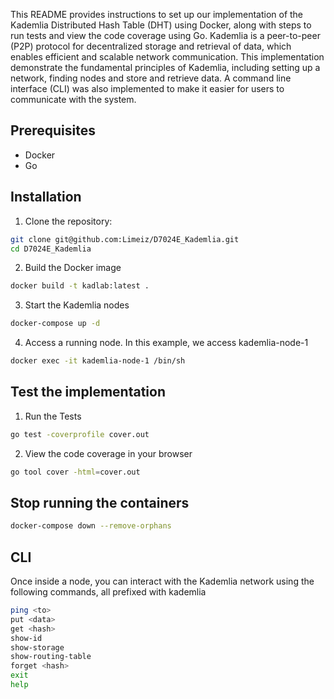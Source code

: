 This README provides instructions to set up our implementation of the Kademlia Distributed Hash Table (DHT) using Docker, along with steps to run tests and view the code coverage using Go.
Kademlia is a peer-to-peer (P2P) protocol for decentralized storage and retrieval of data, which enables efficient and scalable network communication. This implementation demonstrate the fundamental principles of Kademlia, including setting up a network, finding nodes and store and retrieve data. A command line interface (CLI) was also implemented to make it easier for users to communicate with the system.

## Prerequisites
* Docker
* Go
 
## Installation

1. Clone the repository:
```bash
git clone git@github.com:Limeiz/D7024E_Kademlia.git
cd D7024E_Kademlia
```
2. Build the Docker image
```bash
docker build -t kadlab:latest .
```
3. Start the Kademlia nodes
```bash
docker-compose up -d
```
4. Access a running node. In this example, we access kademlia-node-1
```bash
docker exec -it kademlia-node-1 /bin/sh
```

## Test the implementation
1. Run the Tests
```bash
go test -coverprofile cover.out
```
2. View the code coverage in your browser
```bash
go tool cover -html=cover.out
```

## Stop running the containers
```bash
docker-compose down --remove-orphans 
```

## CLI
Once inside a node, you can interact with the Kademlia network using the following commands, all prefixed with kademlia
```bash
ping <to>
put <data>
get <hash>
show-id
show-storage
show-routing-table
forget <hash>
exit
help
```
